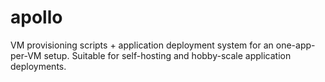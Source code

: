 # apollo
VM provisioning scripts + application deployment system for an one-app-per-VM setup. Suitable for self-hosting and hobby-scale application deployments.
